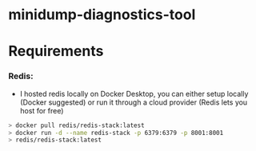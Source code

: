 # minidump-diagnostics-tool

# Requirements

### Redis:
- I hosted redis locally on Docker Desktop, you can either setup locally (Docker suggested) or run it through a cloud provider (Redis lets you host for free)
```bash
> docker pull redis/redis-stack:latest
> docker run -d --name redis-stack -p 6379:6379 -p 8001:8001 
> redis/redis-stack:latest
```

